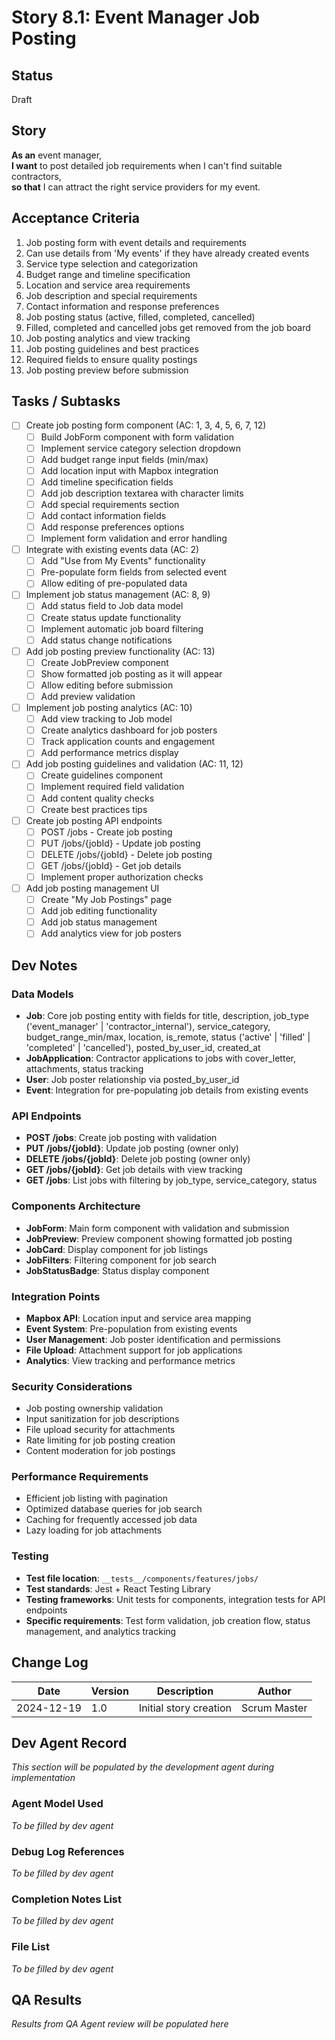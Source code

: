 # Story 8.1: Event Manager Job Posting

## Status

Draft

## Story

**As an** event manager,  
**I want** to post detailed job requirements when I can't find suitable contractors,  
**so that** I can attract the right service providers for my event.

## Acceptance Criteria

1. Job posting form with event details and requirements
2. Can use details from 'My events' if they have already created events
3. Service type selection and categorization
4. Budget range and timeline specification
5. Location and service area requirements
6. Job description and special requirements
7. Contact information and response preferences
8. Job posting status (active, filled, completed, cancelled)
9. Filled, completed and cancelled jobs get removed from the job board
10. Job posting analytics and view tracking
11. Job posting guidelines and best practices
12. Required fields to ensure quality postings
13. Job posting preview before submission

## Tasks / Subtasks

- [ ] Create job posting form component (AC: 1, 3, 4, 5, 6, 7, 12)
  - [ ] Build JobForm component with form validation
  - [ ] Implement service category selection dropdown
  - [ ] Add budget range input fields (min/max)
  - [ ] Add location input with Mapbox integration
  - [ ] Add timeline specification fields
  - [ ] Add job description textarea with character limits
  - [ ] Add special requirements section
  - [ ] Add contact information fields
  - [ ] Add response preferences options
  - [ ] Implement form validation and error handling
- [ ] Integrate with existing events data (AC: 2)
  - [ ] Add "Use from My Events" functionality
  - [ ] Pre-populate form fields from selected event
  - [ ] Allow editing of pre-populated data
- [ ] Implement job status management (AC: 8, 9)
  - [ ] Add status field to Job data model
  - [ ] Create status update functionality
  - [ ] Implement automatic job board filtering
  - [ ] Add status change notifications
- [ ] Add job posting preview functionality (AC: 13)
  - [ ] Create JobPreview component
  - [ ] Show formatted job posting as it will appear
  - [ ] Allow editing before submission
  - [ ] Add preview validation
- [ ] Implement job posting analytics (AC: 10)
  - [ ] Add view tracking to Job model
  - [ ] Create analytics dashboard for job posters
  - [ ] Track application counts and engagement
  - [ ] Add performance metrics display
- [ ] Add job posting guidelines and validation (AC: 11, 12)
  - [ ] Create guidelines component
  - [ ] Implement required field validation
  - [ ] Add content quality checks
  - [ ] Create best practices tips
- [ ] Create job posting API endpoints
  - [ ] POST /jobs - Create job posting
  - [ ] PUT /jobs/{jobId} - Update job posting
  - [ ] DELETE /jobs/{jobId} - Delete job posting
  - [ ] GET /jobs/{jobId} - Get job details
  - [ ] Implement proper authorization checks
- [ ] Add job posting management UI
  - [ ] Create "My Job Postings" page
  - [ ] Add job editing functionality
  - [ ] Add job status management
  - [ ] Add analytics view for job posters

## Dev Notes

### Data Models

- **Job**: Core job posting entity with fields for title, description, job_type ('event_manager' | 'contractor_internal'), service_category, budget_range_min/max, location, is_remote, status ('active' | 'filled' | 'completed' | 'cancelled'), posted_by_user_id, created_at
- **JobApplication**: Contractor applications to jobs with cover_letter, attachments, status tracking
- **User**: Job poster relationship via posted_by_user_id
- **Event**: Integration for pre-populating job details from existing events

### API Endpoints

- **POST /jobs**: Create job posting with validation
- **PUT /jobs/{jobId}**: Update job posting (owner only)
- **DELETE /jobs/{jobId}**: Delete job posting (owner only)
- **GET /jobs/{jobId}**: Get job details with view tracking
- **GET /jobs**: List jobs with filtering by job_type, service_category, status

### Components Architecture

- **JobForm**: Main form component with validation and submission
- **JobPreview**: Preview component showing formatted job posting
- **JobCard**: Display component for job listings
- **JobFilters**: Filtering component for job search
- **JobStatusBadge**: Status display component

### Integration Points

- **Mapbox API**: Location input and service area mapping
- **Event System**: Pre-population from existing events
- **User Management**: Job poster identification and permissions
- **File Upload**: Attachment support for job applications
- **Analytics**: View tracking and performance metrics

### Security Considerations

- Job posting ownership validation
- Input sanitization for job descriptions
- File upload security for attachments
- Rate limiting for job posting creation
- Content moderation for job postings

### Performance Requirements

- Efficient job listing with pagination
- Optimized database queries for job search
- Caching for frequently accessed job data
- Lazy loading for job attachments

### Testing

- **Test file location**: `__tests__/components/features/jobs/`
- **Test standards**: Jest + React Testing Library
- **Testing frameworks**: Unit tests for components, integration tests for API endpoints
- **Specific requirements**: Test form validation, job creation flow, status management, and analytics tracking

## Change Log

| Date       | Version | Description            | Author       |
| ---------- | ------- | ---------------------- | ------------ |
| 2024-12-19 | 1.0     | Initial story creation | Scrum Master |

## Dev Agent Record

_This section will be populated by the development agent during implementation_

### Agent Model Used

_To be filled by dev agent_

### Debug Log References

_To be filled by dev agent_

### Completion Notes List

_To be filled by dev agent_

### File List

_To be filled by dev agent_

## QA Results

_Results from QA Agent review will be populated here_
